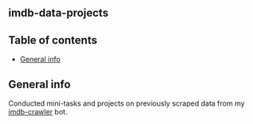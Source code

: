 ## imdb-data-projects

## Table of contents
* [General info](#general-info)


## General info
Conducted mini-tasks and projects on previously scraped data from my [imdb-crawler](https://github.com/maancham/IMDB-Crawler) bot.
    

